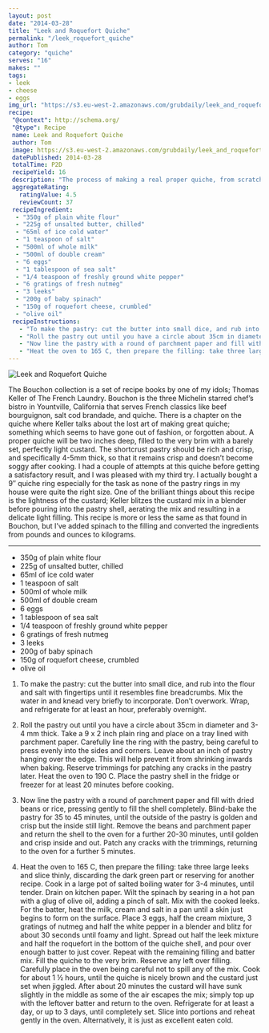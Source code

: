 ```yaml
---
layout: post
date: "2014-03-28"
title: "Leek and Roquefort Quiche"
permalink: "/leek_roquefort_quiche"
author: Tom
category: "quiche"
serves: "16"
makes: ""
tags:
- leek
- cheese
- eggs
img_url: "https://s3.eu-west-2.amazonaws.com/grubdaily/leek_and_roquefort_quiche.jpg"
recipe:
 "@context": http://schema.org/
 "@type": Recipe
 name: Leek and Roquefort Quiche
 author: Tom
 image: https://s3.eu-west-2.amazonaws.com/grubdaily/leek_and_roquefort_quiche.jpg
 datePublished: 2014-03-28
 totalTime: P2D
 recipeYield: 16
 description: "The process of making a real proper quiche, from scratch, is something I believe everyone should appreciate."
 aggregateRating:
   ratingValue: 4.5
   reviewCount: 37
 recipeIngredient:
  - "350g of plain white flour"
  - "225g of unsalted butter, chilled"
  - "65ml of ice cold water"
  - "1 teaspoon of salt"
  - "500ml of whole milk"
  - "500ml of double cream"
  - "6 eggs"
  - "1 tablespoon of sea salt"
  - "1/4 teaspoon of freshly ground white pepper"
  - "6 gratings of fresh nutmeg"
  - "3 leeks"
  - "200g of baby spinach"
  - "150g of roquefort cheese, crumbled"
  - "olive oil"
 recipeInstructions:
   - "To make the pastry: cut the butter into small dice, and rub into the flour and salt with fingertips until it resembles fine breadcrumbs. Mix the water in and knead very briefly to incorporate. Don’t overwork. Wrap, and refrigerate for at least an hour, preferably overnight."
   - "Roll the pastry out until you have a circle about 35cm in diameter and 3-4 mm thick. Take a 9 x 2 inch plain ring and place on a tray lined with parchment paper. Carefully line the ring with the pastry, being careful to press evenly into the sides and corners. Leave about an inch of pastry hanging over the edge. This will help prevent it from shrinking inwards when baking. Reserve trimmings for patching any cracks in the pastry later. Heat the oven to 190 C. Place the pastry shell in the fridge or freezer for at least 20 minutes before cooking."
   - "Now line the pastry with a round of parchment paper and fill with dried beans or rice, pressing gently to fill the shell completely. Blind-bake the pastry for 35 to 45 minutes, until the outside of the pastry is golden and crisp but the inside still light. Remove the beans and parchment paper and return the shell to the oven for a further 20-30 minutes, until golden and crisp inside and out. Patch any cracks with the trimmings, returning to the oven for a further 5 minutes."
   - "Heat the oven to 165 C, then prepare the filling: take three large leeks and slice thinly, discarding the dark green part or reserving for another recipe. Cook in a large pot of salted boiling water for 3-4 minutes, until tender. Drain on kitchen paper. Wilt the spinach by searing in a hot pan with a glug of olive oil, adding a pinch of salt. Mix with the cooked leeks. For the batter, heat the milk, cream and salt in a pan until a skin just begins to form on the surface. Place 3 eggs, half the cream mixture, 3 gratings of nutmeg and half the white pepper in a blender and blitz for about 30 seconds until foamy and light. Spread out half the leek mixture and half the roquefort in the bottom of the quiche shell, and pour over enough batter to just cover. Repeat with the remaining filling and batter mix. Fill the quiche to the very brim. Reserve any left over filling. Carefully place in the oven being careful not to spill any of the mix. Cook for about 1 ½ hours, until the quiche is nicely brown and the custard just set when jiggled. After about 20 minutes the custard will have sunk slightly in the middle as some of the air escapes the mix; simply top up with the leftover batter and return to the oven. Refrigerate for at least a day, or up to 3 days, until completely set. Slice into portions and reheat gently in the oven. Alternatively, it is just as excellent eaten cold."
---
```

<img src="https://s3.eu-west-2.amazonaws.com/grubdaily/leek_and_roquefort_quiche.jpg" alt="Leek and Roquefort Quiche" />

The Bouchon collection is a set of recipe books by one of my idols; Thomas Keller of The French Laundry. Bouchon is the three Michelin starred chef’s bistro in Yountville, California that serves French classics like beef bourguignon, salt cod brandade, and quiche. There is a chapter on the quiche where Keller talks about the lost art of making great quiche; something which seems to have gone out of fashion, or forgotten about. A proper quiche will be two inches deep, filled to the very brim with a barely set, perfectly light custard. The shortcrust pastry should be rich and crisp, and specifically 4-5mm thick, so that it remains crisp and doesn’t become soggy after cooking. I had a couple of attempts at this quiche before getting a satisfactory result, and I was pleased with my third try. I actually bought a 9″ quiche ring especially for the task as none of the pastry rings in my house were quite the right size. One of the brilliant things about this recipe is the lightness of the custard; Keller blitzes the custard mix in a blender before pouring into the pastry shell, aerating the mix and resulting in a delicate light filling. This recipe is more or less the same as that found in Bouchon, but I’ve added spinach to the filling and converted the ingredients from pounds and ounces to kilograms.

---
* 350g of plain white flour
* 225g of unsalted butter, chilled
* 65ml of ice cold water
* 1 teaspoon of salt
* 500ml of whole milk
* 500ml of double cream
* 6 eggs
* 1 tablespoon of sea salt
* 1/4 teaspoon of freshly ground white pepper
* 6 gratings of fresh nutmeg
* 3 leeks
* 200g of baby spinach
* 150g of roquefort cheese, crumbled
* olive oil

1. To make the pastry: cut the butter into small dice, and rub into the flour and salt with fingertips until it resembles fine breadcrumbs. Mix the water in and knead very briefly to incorporate. Don’t overwork. Wrap, and refrigerate for at least an hour, preferably overnight.

2. Roll the pastry out until you have a circle about 35cm in diameter and 3-4 mm thick. Take a 9 x 2 inch plain ring and place on a tray lined with parchment paper. Carefully line the ring with the pastry, being careful to press evenly into the sides and corners. Leave about an inch of pastry hanging over the edge. This will help prevent it from shrinking inwards when baking. Reserve trimmings for patching any cracks in the pastry later. Heat the oven to 190 C. Place the pastry shell in the fridge or freezer for at least 20 minutes before cooking.

3. Now line the pastry with a round of parchment paper and fill with dried beans or rice, pressing gently to fill the shell completely. Blind-bake the pastry for 35 to 45 minutes, until the outside of the pastry is golden and crisp but the inside still light. Remove the beans and parchment paper and return the shell to the oven for a further 20-30 minutes, until golden and crisp inside and out. Patch any cracks with the trimmings, returning to the oven for a further 5 minutes.

4. Heat the oven to 165 C, then prepare the filling: take three large leeks and slice thinly, discarding the dark green part or reserving for another recipe. Cook in a large pot of salted boiling water for 3-4 minutes, until tender. Drain on kitchen paper. Wilt the spinach by searing in a hot pan with a glug of olive oil, adding a pinch of salt. Mix with the cooked leeks. For the batter, heat the milk, cream and salt in a pan until a skin just begins to form on the surface. Place 3 eggs, half the cream mixture, 3 gratings of nutmeg and half the white pepper in a blender and blitz for about 30 seconds until foamy and light. Spread out half the leek mixture and half the roquefort in the bottom of the quiche shell, and pour over enough batter to just cover. Repeat with the remaining filling and batter mix. Fill the quiche to the very brim. Reserve any left over filling. Carefully place in the oven being careful not to spill any of the mix. Cook for about 1 ½ hours, until the quiche is nicely brown and the custard just set when jiggled. After about 20 minutes the custard will have sunk slightly in the middle as some of the air escapes the mix; simply top up with the leftover batter and return to the oven. Refrigerate for at least a day, or up to 3 days, until completely set. Slice into portions and reheat gently in the oven. Alternatively, it is just as excellent eaten cold.
